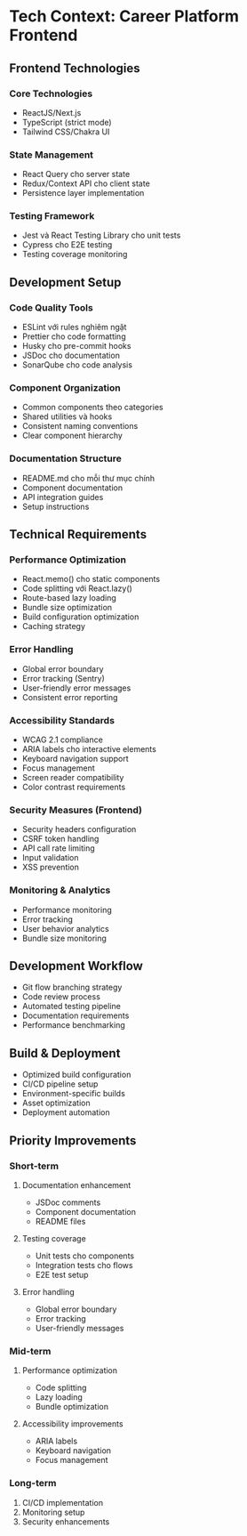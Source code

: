 # Tech Context: Career Platform Frontend

## Frontend Technologies

### Core Technologies

- ReactJS/Next.js
- TypeScript (strict mode)
- Tailwind CSS/Chakra UI

### State Management

- React Query cho server state
- Redux/Context API cho client state
- Persistence layer implementation

### Testing Framework

- Jest và React Testing Library cho unit tests
- Cypress cho E2E testing
- Testing coverage monitoring

## Development Setup

### Code Quality Tools

- ESLint với rules nghiêm ngặt
- Prettier cho code formatting
- Husky cho pre-commit hooks
- JSDoc cho documentation
- SonarQube cho code analysis

### Component Organization

- Common components theo categories
- Shared utilities và hooks
- Consistent naming conventions
- Clear component hierarchy

### Documentation Structure

- README.md cho mỗi thư mục chính
- Component documentation
- API integration guides
- Setup instructions

## Technical Requirements

### Performance Optimization

- React.memo() cho static components
- Code splitting với React.lazy()
- Route-based lazy loading
- Bundle size optimization
- Build configuration optimization
- Caching strategy

### Error Handling

- Global error boundary
- Error tracking (Sentry)
- User-friendly error messages
- Consistent error reporting

### Accessibility Standards

- WCAG 2.1 compliance
- ARIA labels cho interactive elements
- Keyboard navigation support
- Focus management
- Screen reader compatibility
- Color contrast requirements

### Security Measures (Frontend)

- Security headers configuration
- CSRF token handling
- API call rate limiting
- Input validation
- XSS prevention

### Monitoring & Analytics

- Performance monitoring
- Error tracking
- User behavior analytics
- Bundle size monitoring

## Development Workflow

- Git flow branching strategy
- Code review process
- Automated testing pipeline
- Documentation requirements
- Performance benchmarking

## Build & Deployment

- Optimized build configuration
- CI/CD pipeline setup
- Environment-specific builds
- Asset optimization
- Deployment automation

## Priority Improvements

### Short-term

1. Documentation enhancement
   - JSDoc comments
   - Component documentation
   - README files
2. Testing coverage

   - Unit tests cho components
   - Integration tests cho flows
   - E2E test setup

3. Error handling
   - Global error boundary
   - Error tracking
   - User-friendly messages

### Mid-term

1. Performance optimization

   - Code splitting
   - Lazy loading
   - Bundle optimization

2. Accessibility improvements
   - ARIA labels
   - Keyboard navigation
   - Focus management

### Long-term

1. CI/CD implementation
2. Monitoring setup
3. Security enhancements
